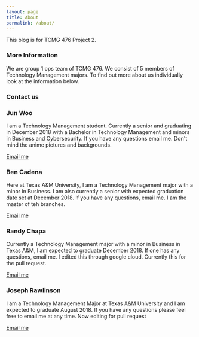 ```yaml
---
layout: page
title: About
permalink: /about/
---
```


This blog is for TCMG 476 Project 2. 

### More Information

We are group 1 ops team of TCMG 476. We consist of 5 members of Technology Management majors. To find out more
about us individually look at the information below.

### Contact us

<h3>Jun Woo</h3>
<p>I am a Technology Management student. Currently a senior and graduating in December 2018 with a Bachelor in Technology Management
and minors in Business and Cybersecurity. If you have any questions email me. Don't mind the anime pictures and backgrounds.</p>

[Email me](mailto:jwoo6569@tamu.edu)

<h3>Ben Cadena</h3>
<p>Here at Texas A&M University, I am a Technology Management major with a minor in Business. I am also currently a senior with expected graduation date set at December 2018. If you have any questions, email me. I am the master of teh branches.</p>

[Email me](mailto:bcadena@tamu.edu)

<h3>Randy Chapa</h3>
<p>Currently a Technology Management major with a minor in Business in Texas A&M, I am expected to graduate December 2018. If one has any questions, email me. I edited this through google cloud. Currently this for the pull request.</p>

[Email me](mailto:rlc-a8m@tamu.edu)


<h3>Joseph Rawlinson</h3>
<p>I am a Technology Management Major at Texas A&M University and I am expected to graduate August 2018. If you have any questions please feel free to email me at any time. Now editing for pull request</p>

[Email me](mailto:joerawlinson@tamu.edu)
